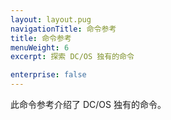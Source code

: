 ```yaml
---
layout: layout.pug
navigationTitle: 命令参考
title: 命令参考
menuWeight: 6
excerpt: 探索 DC/OS 独有的命令

enterprise: false
---
```



此命令参考介绍了 DC/OS 独有的命令。
